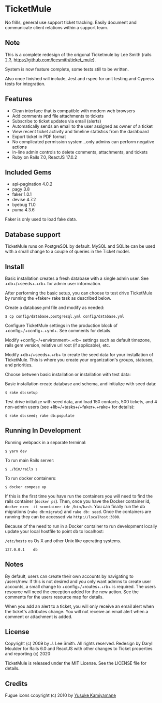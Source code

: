 # TicketMule

No frills, general use support ticket tracking. Easily document and communicate client relations within a support team.

## Note

This is a complete redesign of the origonal Ticketmule by Lee Smith (rails 2.3, <https://github.com/leesmith/ticket_mule>).

System is now feature complete, some tests still to be written.

Also once finished will include, Jest and rspec for unit testing and Cypress tests for integration.

## Features

* Clean interface that is compatible with modern web browsers
* Add comments and file attachments to tickets
* Subscribe to ticket updates via email (alerts)
* Automatically sends an email to the user assigned as owner of a ticket
* View recent ticket activity and timeline statistics from the dashboard
* Export ticket in PDF format
* No complicated permission system...only admins can perform negative actions
* In-line admin controls to delete comments, attachments, and tickets
* Ruby on Rails 7.0, ReactJS 17.0.2


## Included Gems

* api-pagination 4.0.2
* pagy 3.8
* faker 1.0.1
* devise 4.7.2
* byebug 11.0
* puma 4.3.6

Faker is only used to load fake data.

## Database support

TicketMule runs on PostgreSQL by default. MySQL and SQLite can be used with a small change to a couple of queries in the Ticket model.

## Install

Basic installation creates a fresh database with a single admin user. See +db+/+seeds+.+rb+ for admin user information.

After performing the basic setup, you can choose to test drive TicketMule by running the +faker+ rake task as described below.

Create a database.yml file and modify as needed:

```$ cp config/database.postgresql.yml config/database.yml```

Configure TicketMule settings in the production block of +config+/+config+.+yml+. See comments for details.

Modify +config+/+environment+.+rb+ settings such as default timezone, rails gem version, relative url root (if applicable), etc.

Modify +db+/+seeds+.+rb+ to create the seed data for your installation of TicketMule. This is where you create your organization's groups, statuses, and priorities.

Choose between basic installation or installation with test data:

Basic installation create database and schema, and initialize with seed data:

```$ rake db:setup```

Test drive initialize with seed data, and load 150 contacts, 500 tickets, and 4 non-admin users (see +lib+/+tasks+/+faker+.+rake+ for details):

```$ rake db:seed; rake db:populate```

## Running In Development

Running webpack in a separate terminal:

```$ yarn dev```

To run main Rails server:

```$ ./bin/rails s```

To run docker containers:

```$ docker compose up```

If this is the first time you have run the containers you will need to find the rails container (`docker ps`). Then, once you have the Docker container id, `docker exec -it <container-id> /bin/bash`.  You can finally run the db migrations (`rake db:migrate`) and `rake db: seed`.  Once the containers are running they can be accessed via `http://localhost:3000`.

Because of the need to run in a Docker container to run development locally update your local hostfile to point db to localhost:

``/etc/hosts`` os Os X and other Unix like operating systems.

```127.0.0.1	db```

## Notes

By default, users can create their own accounts by navigating to /users/new. If this is not desired and you only want admins to create user accounts, a small change to +config+/+routes+.+rb+ is required. The users resource will need the exception added for the new action. See the comments for the users resource map for details.

When you add an alert to a ticket, you will only receive an email alert when the ticket's attributes change. You will not receive an email alert when a comment or attachment is added.

## License

Copyright (c) 2009 by J. Lee Smith. All rights reserved. Redesign by Daryl Moulder for Rails 6.0 and ReactJS with other changes to Ticket properties and reporting (c) 2020

TicketMule is released under the MIT License. See the LICENSE file for details.

## Credits

Fugue icons copyright (c) 2010 by [Yusuke Kamiyamane](http://p.yusukekamiyamane.com/)

